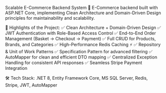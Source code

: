  Scalable E-Commerce Backend System 🛒
 E-Commerce backend built with ASP.NET Core, implementing Clean Architecture and Domain-Driven Design principles for maintainability and scalability.

🔧 Highlights of the Project:
✅ Clean Architecture + Domain-Driven Design
✅ JWT Authentication with Role-Based Access Control
✅ End-to-End Order Management (Basket → Checkout → Payment)
✅ Full CRUD for Products, Brands, and Categories
✅ High-Performance Redis Caching ⚡
✅ Repository & Unit of Work Patterns
✅ Specification Pattern for advanced filtering
✅ AutoMapper for clean and efficient DTO mapping
✅ Centralized Exception Handling for consistent API responses
✅ Seamless Stripe Payment Integration

🛠 Tech Stack:
.NET 8, Entity Framework Core, MS SQL Server, Redis, Stripe, JWT, AutoMapper
